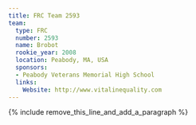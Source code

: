 ```yaml
---
title: FRC Team 2593
team:
  type: FRC
  number: 2593
  name: Brobot
  rookie_year: 2008
  location: Peabody, MA, USA
  sponsors:
  - Peabody Veterans Memorial High School
  links:
    Website: http://www.vitalinequality.com
---
```


{% include remove_this_line_and_add_a_paragraph %}